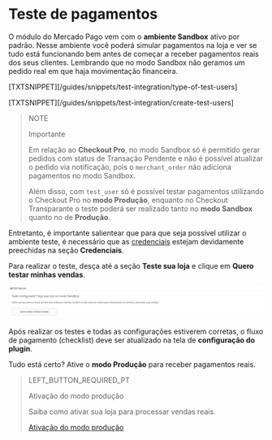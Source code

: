 # Teste de pagamentos

O módulo do Mercado Pago vem com o **ambiente Sandbox** ativo por padrão. Nesse ambiente você poderá simular pagamentos na loja e ver se tudo está funcionando bem antes de começar a receber pagamentos reais dos seus clientes. Lembrando que no modo Sandbox não geramos um pedido real em que haja movimentação financeira.

[TXTSNIPPET][/guides/snippets/test-integration/type-of-test-users]

[TXTSNIPPET][/guides/snippets/test-integration/create-test-users]

> NOTE
>
> Importante
>
> Em relação ao **Checkout Pro**, no modo Sandbox só é permitido gerar pedidos com status de Transação Pendente e não é possível atualizar o pedido via notificação, pois o `merchant_order` não adiciona pagamentos no modo Sandbox.
>
> Além disso, com `test_user` só é possível testar pagamentos utilizando o Checkout Pro no **modo Produção**, enquanto no Checkout Transparante o teste poderá ser realizado tanto no **modo Sandbox** quanto no de **Produção**.

Entretanto, é importante salientear que para que seja possível utilizar o ambiente teste, é necessário que as [credenciais](https://www.mercadopago.[FAKER][URL][DOMAIN]/developers/pt/guides/resources/credentials) estejam devidamente preechidas na seção **Credenciais**.

Para realizar o teste, desça até a seção **Teste sua loja** e clique em **Quero testar minhas vendas**.

![Testando pagamentos](/images/prestashop/teste_pagto_pt.png)

Após realizar os testes e todas as configurações estiverem corretas, o fluxo de pagamento (checklist) deve ser atualizado na tela de **configuração do plugin**. 

Tudo está certo? Ative o **modo Produção** para receber pagamentos reais.

> LEFT_BUTTON_REQUIRED_PT
>
> Ativação do modo produção
>
> Saiba como ativar sua loja para processar vendas reais.
>
> [Ativação do modo produção](https://www.mercadopago[FAKER][URL][DOMAIN]/developers/pt/guides/plugins/prestashop/goto-production)
